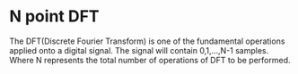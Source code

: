 # N point DFT

 The DFT(Discrete Fourier Transform) is one of the fundamental operations applied onto a digital signal.
 The signal will contain 0,1,...,N-1 samples.
 Where N represents the total number of operations of DFT to be performed.
 
 
